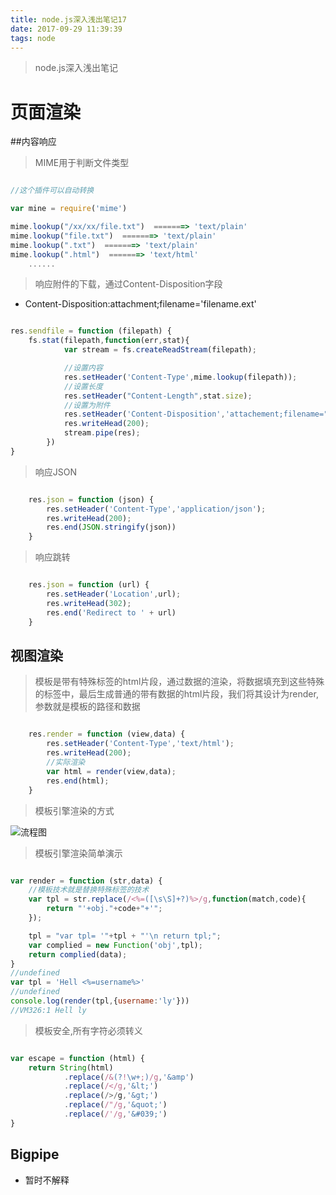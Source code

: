 ```yaml
---
title: node.js深入浅出笔记17
date: 2017-09-29 11:39:39
tags: node 
---
```




> node.js深入浅出笔记

<!-- more -->   

# 页面渲染

##内容响应

> MIME用于判断文件类型

``` javascript 

//这个插件可以自动转换

var mine = require('mime')

mime.lookup("/xx/xx/file.txt")  =======> 'text/plain'
mime.lookup("file.txt")  =======> 'text/plain'
mime.lookup(".txt")  =======> 'text/plain'
mime.lookup(".html")  =======> 'text/html'
    ......

```

>响应附件的下载，通过Content-Disposition字段
 - Content-Disposition:attachment;filename='filename.ext'


``` javascript

res.sendfile = function (filepath) {
    fs.stat(filepath,function(err,stat){
            var stream = fs.createReadStream(filepath);

            //设置内容
            res.setHeader('Content-Type',mime.lookup(filepath));
            //设置长度
            res.setHeader("Content-Length",stat.size);
            //设置为附件
            res.setHeader('Content-Disposition','attachement;filename="'+path.basename(filepath)+'"');
            res.writeHead(200);
            stream.pipe(res);
        })
}

```

> 响应JSON

``` javascript

    res.json = function (json) {
        res.setHeader('Content-Type','application/json');
        res.writeHead(200);
        res.end(JSON.stringify(json))
    }
```

> 响应跳转

``` javascript

    res.json = function (url) {
        res.setHeader('Location',url);
        res.writeHead(302);
        res.end('Redirect to ' + url)
    }
```

## 视图渲染

>模板是带有特殊标签的html片段，通过数据的渲染，将数据填充到这些特殊的标签中，最后生成普通的带有数据的html片段，我们将其设计为render,参数就是模板的路径和数据

``` javascript

    res.render = function (view,data) {
        res.setHeader('Content-Type','text/html');
        res.writeHead(200);
        //实际渲染
        var html = render(view,data);
        res.end(html);
    }

```

> 模板引擎渲染的方式

![流程图](https://aymfx.github.io/img/a20170925/a2.png)


>模板引擎渲染简单演示

```javascript

var render = function (str,data) {
    //模板技术就是替换特殊标签的技术
    var tpl = str.replace(/<%=([\s\S]+?)%>/g,function(match,code){
        return "'+obj."+code+"+'";
    });

    tpl = "var tpl= '"+tpl + "'\n return tpl;";
    var complied = new Function('obj',tpl);
    return complied(data);
}
//undefined
var tpl = 'Hell <%=username%>'
//undefined
console.log(render(tpl,{username:'ly'}))
//VM326:1 Hell ly

```

>模板安全,所有字符必须转义

``` javascript

var escape = function (html) {
    return String(html)
            .replace(/&(?!\w+;)/g,'&amp')
            .replace(/</g,'&lt;')
            .replace(/>/g,'&gt;')
            .replace(/"/g,'&quot;')
            .replace(/'/g,'&#039;')
}

```

## Bigpipe

 - 暂时不解释




















